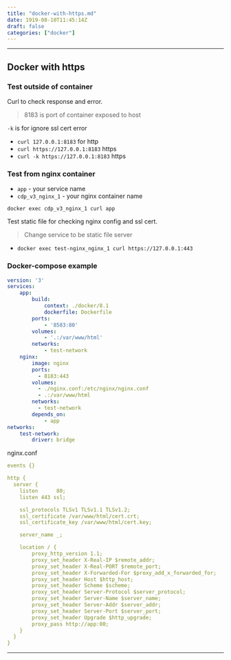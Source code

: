 ```yaml
---
title: "docker-with-https.md"
date: 1919-08-10T11:45:14Z
draft: false
categories: ["docker"]
---
```




---

## Docker with https

### Test outside of container

Curl to check response and error.

> 8183 is port of container exposed to host

`-k` is for ignore ssl cert error 

 * `curl 127.0.0.1:8183` for http
 * `curl https://127.0.0.1:8183` https
 * `curl -k https://127.0.0.1:8183` https


### Test from nginx container

* `app` - your service name
* `cdp_v3_nginx_1` - your nginx container name

`docker exec cdp_v3_nginx_1 curl app`


Test static file for checking nginx config and ssl cert.

> Change service to be static file server

* `docker exec test-nginx_nginx_1 curl https://127.0.0.1:443`

### Docker-compose example

```yaml
version: '3'
services:
    app:
        build:
            context: ./docker/8.1
            dockerfile: Dockerfile
        ports:
            - '8583:80'
        volumes:
            - '.:/var/www/html'
        networks:
            - test-network
    nginx:
        image: nginx
        ports:
          - 8183:443
        volumes:
          - ./nginx.conf:/etc/nginx/nginx.conf
          - .:/var/www/html
        networks:
          - test-network
        depends_on:
            - app
networks:
    test-network:
        driver: bridge
```

nginx.conf

```yaml
events {}

http {
  server {
    listen      80;
    listen 443 ssl;

    ssl_protocols TLSv1 TLSv1.1 TLSv1.2;
    ssl_certificate /var/www/html/cert.crt;
    ssl_certificate_key /var/www/html/cert.key;

    server_name _;

    location / {
        proxy_http_version 1.1;
        proxy_set_header X-Real-IP $remote_addr;
        proxy_set_header X-Real-PORT $remote_port;
        proxy_set_header X-Forwarded-For $proxy_add_x_forwarded_for;
        proxy_set_header Host $http_host;
        proxy_set_header Scheme $scheme;
        proxy_set_header Server-Protocol $server_protocol;
        proxy_set_header Server-Name $server_name;
        proxy_set_header Server-Addr $server_addr;
        proxy_set_header Server-Port $server_port;
        proxy_set_header Upgrade $http_upgrade;
        proxy_pass http://app:80;
    }
  }
}
```

---

